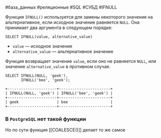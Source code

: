 #база_данных #реляционные #SQL #СУБД #IFNULL

Функция `IFNULL()` используется для замены некоторого значения на альтернативное, если исходное значение равняется `NULL`. Она принимает два аргумента в следующем порядке:
```MySQL
SELECT IFNULL(value, alternative_value)
```
- `value` — исходное значение
- `alternative_value` — альтернативное значение

Функция возвращает значение `value`, если оно не равняется `NULL`, или значение `alternative_value` в противном случае.
```MySQL
SELECT IFNULL(NULL, 'geek'),
       IFNULL('bee', 'geek');
```
```
+----------------------+-----------------------+
| IFNULL(NULL, 'geek') | IFNULL('bee', 'geek') |
+----------------------+-----------------------+
| geek                 | bee                   |
+----------------------+-----------------------+
```

### В `PostgreSQL` нет такой функции
Но по сути функция [[COALESCE()]] делает то же самое